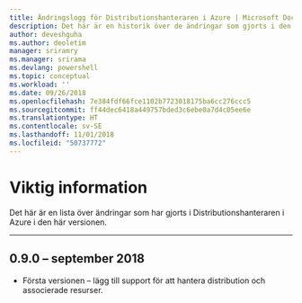 ```yaml
---
title: Ändringslogg för Distributionshanteraren i Azure | Microsoft Docs
description: Det här är en historik över de ändringar som gjorts i den senaste versionen av Distributionshanteraren i Azure.
author: deveshguha
ms.author: deoletim
manager: sriramry
ms.manager: srirama
ms.devlang: powershell
ms.topic: conceptual
ms.workload: ''
ms.date: 09/26/2018
ms.openlocfilehash: 7e384fdf66fce1102b7723018175ba6cc276ccc5
ms.sourcegitcommit: ff44dec6418a449757bded3c6ebe0a7d4c05ee6e
ms.translationtype: HT
ms.contentlocale: sv-SE
ms.lasthandoff: 11/01/2018
ms.locfileid: "50737772"
---
```

# <a name="release-notes"></a>Viktig information

Det här är en lista över ändringar som har gjorts i Distributionshanteraren i Azure i den här versionen.

---
## <a name="090---september-2018"></a>0.9.0 – september 2018
* Första versionen – lägg till support för att hantera distribution och associerade resurser.